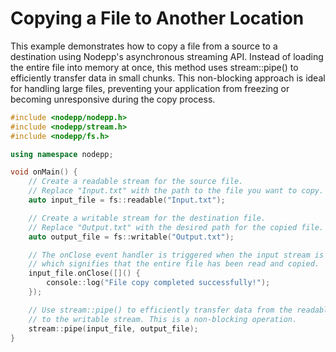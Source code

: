 # Copying a File to Another Location

This example demonstrates how to copy a file from a source to a destination using Nodepp's asynchronous streaming API. Instead of loading the entire file into memory at once, this method uses stream::pipe() to efficiently transfer data in small chunks. This non-blocking approach is ideal for handling large files, preventing your application from freezing or becoming unresponsive during the copy process.

```cpp
#include <nodepp/nodepp.h>
#include <nodepp/stream.h>
#include <nodepp/fs.h>

using namespace nodepp;

void onMain() {
    // Create a readable stream for the source file.
    // Replace "Input.txt" with the path to the file you want to copy.
    auto input_file = fs::readable("Input.txt");

    // Create a writable stream for the destination file.
    // Replace "Output.txt" with the desired path for the copied file.
    auto output_file = fs::writable("Output.txt");

    // The onClose event handler is triggered when the input stream is closed,
    // which signifies that the entire file has been read and copied.
    input_file.onClose([]() {
        console::log("File copy completed successfully!");
    });

    // Use stream::pipe() to efficiently transfer data from the readable stream
    // to the writable stream. This is a non-blocking operation.
    stream::pipe(input_file, output_file);
}
```
